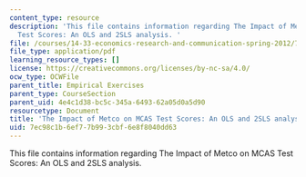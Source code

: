 ```yaml
---
content_type: resource
description: 'This file contains information regarding The Impact of Metco on MCAS
  Test Scores: An OLS and 2SLS analysis. '
file: /courses/14-33-economics-research-and-communication-spring-2012/7ec98c1b6ef77b993cbf6e8f8040dd63_MIT14_33S12_Metco_variable.pdf
file_type: application/pdf
learning_resource_types: []
license: https://creativecommons.org/licenses/by-nc-sa/4.0/
ocw_type: OCWFile
parent_title: Empirical Exercises
parent_type: CourseSection
parent_uid: 4e4c1d38-bc5c-345a-6493-62a05d0a5d90
resourcetype: Document
title: 'The Impact of Metco on MCAS Test Scores: An OLS and 2SLS analysis'
uid: 7ec98c1b-6ef7-7b99-3cbf-6e8f8040dd63
---
```

This file contains information regarding The Impact of Metco on MCAS Test Scores: An OLS and 2SLS analysis. 